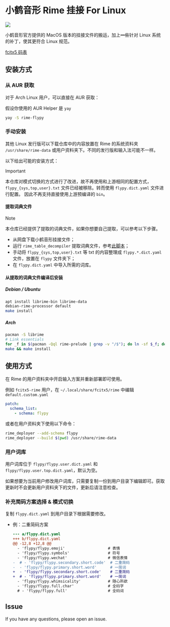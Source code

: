 # 小鹤音形 Rime 挂接 For Linux

![](https://img.shields.io/aur/version/rime-flypy)

小鹤音形官方提供的 MacOS 版本的挂接文件的搬运，加上~~一些~~针对 Linux 系统的补丁，使其更符合 Linux 规范。

[fcitx5 码表](../fcitx5/README.md)

## 安装方式

### 从 AUR 获取

对于 Arch Linux 用户，可以直接在 AUR 获取：

假设你使用的 AUR Helper 是 `yay`

```bash
yay -S rime-flypy
```

### 手动安装

其他 Linux 发行版可以下载仓库中的内容放置在 Rime 的系统资料夹 `/usr/share/rime-data` 或用户资料夹下。不同的发行版和输入法可能不一样。

以下给出可能的安装方式：

> [!IMPORTANT]  
> 本仓库对模式切换的方式进行了改进，故不再使用和上游相同的配置方式， `flypy_{sys,top,user}.txt` 文件已经被移除。转而使用 `flypy.dict.yaml` 文件进行配置。
> 因此不再支持直接使用上游预编译的 `bin`。

#### 提取词典文件

> [!NOTE]  
> 本仓库已经提供了提取的词典文件，如果你想要自己提取，可以参考以下步骤。

- 从网盘下载小鹤音形挂接文件；
- 运行 `rime_table_decompiler` 提取词典文件，参考[此脚本](scripts/rime-flypy-dict)；
- 手动将 `flypy_{sys,top,user}.txt` 等 txt 的内容整理成 `flypy.*.dict.yaml` 文件，放置在 `flypy` 文件夹下；
- 在 `flypy.dict.yaml` 中导入所需的词库。

#### 从提取的词典文件编译后安装

##### Debian / Ubuntu

```bash
apt install librime-bin librime-data
debian-rime-processor default
make install
```

##### Arch

```bash
pacman -S librime
# Link essentials
for _f in $(pacman -Qql rime-prelude | grep -v "/$"); do ln -sf $_f; done
make && make install
```

## 使用方式

在 Rime 的用户资料夹中开启输入方案并重新部署即可使用。

例如 `fcitx5-rime` 用户，在 `~/.local/share/fcitx5/rime` 中编辑 `default.custom.yaml`

```yaml
patch:
  schema_list:
    - schema: flypy
```

或者在用户资料夹下使用以下命令：

```bash
rime_deployer --add-schema flypy
rime_deployer --build $(pwd) /usr/share/rime-data
```

### 用户词库

用户词库位于 `flypy/flypy.user.dict.yaml` 和 `flypy/flypy.user.top.dict.yaml`，默认为空。

如果想要为当前用户修改用户词库，只需要复制一份到用户目录下编辑即可。获取更新时不会更新用户资料夹下的文件，更新后请注意检查。

### 补充简码方案选择 & 模式切换

复制 `flypy.dict.yaml` 到用户目录下根据需要修改。

- 例：二重简码方案

  ```patch
  --- a/flypy.dict.yaml
  +++ b/flypy.dict.yaml
  @@ -12,8 +12,8 @@
    - 'flypy/flypy.emoji'                   # 表情
    - 'flypy/flypy.symbols'                 # 符号
    - 'flypy/flypy.wechat'                  # 微信表情
  -  # - 'flypy/flypy.secondary.short.code'  # 二重简码
  -  - 'flypy/flypy.primary.short.word'      # 一简词
  +  - 'flypy/flypy.secondary.short.code'    # 二重简码
  +  # - 'flypy/flypy.primary.short.word'    # 一简词
    - 'flypy/flypy.whimsicality'            # 随心所欲
    - 'flypy/flypy.full.char'               # 全码字
    # - 'flypy/flypy.full'                  # 全码词
  ```

## Issue

If you have any questions, please open an issue.

